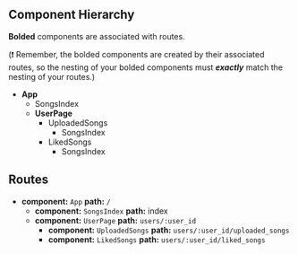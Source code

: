 ## Component Hierarchy

**Bolded** components are associated with routes.

(:exclamation: Remember, the bolded components are created by their
associated routes, so the nesting of your bolded components must
_**exactly**_ match the nesting of your routes.)

* **App**
  * SongsIndex
  * **UserPage**
    * UploadedSongs
      * SongsIndex
    * LikedSongs
      * SongsIndex


## Routes

* **component:** `App` **path:** `/`
  * **component:** `SongsIndex` **path:** index
  * **component:** `UserPage` **path:** `users/:user_id`
    * **component:** `UploadedSongs` **path:** `users/:user_id/uploaded_songs`
    * **component:** `LikedSongs` **path:** `users/:user_id/liked_songs`
